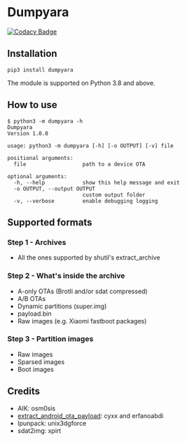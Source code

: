 # Dumpyara

[![Codacy Badge](https://app.codacy.com/project/badge/Grade/7b17f96d027e408ba3637d6215806e95)](https://www.codacy.com/gh/SebaUbuntu/dumpyara/dashboard?utm_source=github.com&amp;utm_medium=referral&amp;utm_content=SebaUbuntu/dumpyara&amp;utm_campaign=Badge_Grade)

## Installation

```
pip3 install dumpyara
```
The module is supported on Python 3.8 and above.

## How to use

```
$ python3 -m dumpyara -h
Dumpyara
Version 1.0.0

usage: python3 -m dumpyara [-h] [-o OUTPUT] [-v] file

positional arguments:
  file                  path to a device OTA

optional arguments:
  -h, --help            show this help message and exit
  -o OUTPUT, --output OUTPUT
                        custom output folder
  -v, --verbose         enable debugging logging
```

## Supported formats

### Step 1 - Archives
- All the ones supported by shutil's extract_archive

### Step 2 - What's inside the archive
- A-only OTAs (Brotli and/or sdat compressed)
- A/B OTAs
- Dynamic partitions (super.img)
- payload.bin
- Raw images (e.g. Xiaomi fastboot packages)

### Step 3 - Partition images
- Raw images
- Sparsed images
- Boot images

## Credits
- AIK: osm0sis
- [extract_android_ota_payload](https://github.com/erfanoabdi/extract_android_ota_payload): cyxx and erfanoabdi
- lpunpack: unix3dgforce
- sdat2img: xpirt
